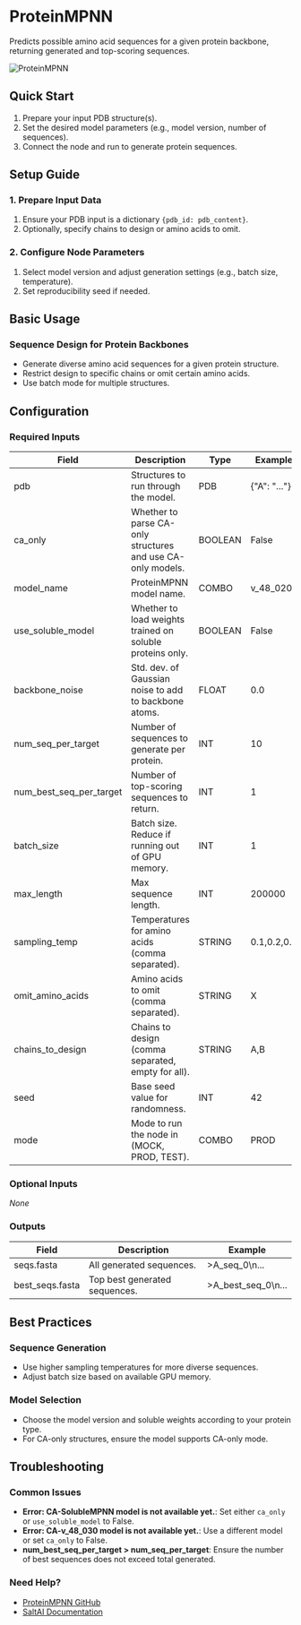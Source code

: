 # ProteinMPNN

Predicts possible amino acid sequences for a given protein backbone, returning generated and top-scoring sequences.

<img src="/images/nodes/biotech/sequence-prediction/protein-mpnn.png" alt="ProteinMPNN" class="rounded-lg">

## Quick Start

1. Prepare your input PDB structure(s).
2. Set the desired model parameters (e.g., model version, number of sequences).
3. Connect the node and run to generate protein sequences.

## Setup Guide

### 1. Prepare Input Data
1. Ensure your PDB input is a dictionary `{pdb_id: pdb_content}`.
2. Optionally, specify chains to design or amino acids to omit.

### 2. Configure Node Parameters
1. Select model version and adjust generation settings (e.g., batch size, temperature).
2. Set reproducibility seed if needed.

## Basic Usage

### Sequence Design for Protein Backbones
* Generate diverse amino acid sequences for a given protein structure.
* Restrict design to specific chains or omit certain amino acids.
* Use batch mode for multiple structures.

## Configuration

### Required Inputs
| Field              | Description                                                        | Type    | Example         |
|--------------------|--------------------------------------------------------------------|---------|-----------------|
| pdb                | Structures to run through the model.                              | PDB     | {"A": "..."}   |
| ca_only            | Whether to parse CA-only structures and use CA-only models.        | BOOLEAN | False           |
| model_name         | ProteinMPNN model name.                                            | COMBO   | v_48_020        |
| use_soluble_model  | Whether to load weights trained on soluble proteins only.          | BOOLEAN | False           |
| backbone_noise     | Std. dev. of Gaussian noise to add to backbone atoms.              | FLOAT   | 0.0             |
| num_seq_per_target | Number of sequences to generate per protein.                      | INT     | 10              |
| num_best_seq_per_target | Number of top-scoring sequences to return.                    | INT     | 1               |
| batch_size         | Batch size. Reduce if running out of GPU memory.                  | INT     | 1               |
| max_length         | Max sequence length.                                               | INT     | 200000          |
| sampling_temp      | Temperatures for amino acids (comma separated).                    | STRING  | 0.1,0.2,0.3     |
| omit_amino_acids   | Amino acids to omit (comma separated).                             | STRING  | X               |
| chains_to_design   | Chains to design (comma separated, empty for all).                | STRING  | A,B             |
| seed               | Base seed value for randomness.                                   | INT     | 42              |
| mode               | Mode to run the node in (MOCK, PROD, TEST).                       | COMBO   | PROD            |

### Optional Inputs
*None*

### Outputs
| Field            | Description                    | Example         |
|------------------|--------------------------------|-----------------|
| seqs.fasta       | All generated sequences.       | >A_seq_0\n...   |
| best_seqs.fasta  | Top best generated sequences.  | >A_best_seq_0\n... |

## Best Practices

### Sequence Generation
* Use higher sampling temperatures for more diverse sequences.
* Adjust batch size based on available GPU memory.

### Model Selection
* Choose the model version and soluble weights according to your protein type.
* For CA-only structures, ensure the model supports CA-only mode.

## Troubleshooting

### Common Issues
* **Error: CA-SolubleMPNN model is not available yet.**: Set either `ca_only` or `use_soluble_model` to False.
* **Error: CA-v_48_030 model is not available yet.**: Use a different model or set `ca_only` to False.
* **num_best_seq_per_target > num_seq_per_target**: Ensure the number of best sequences does not exceed total generated.

### Need Help?
* [ProteinMPNN GitHub](https://github.com/dauparas/ProteinMPNN)
* [SaltAI Documentation](https://docs.salt.ai)
